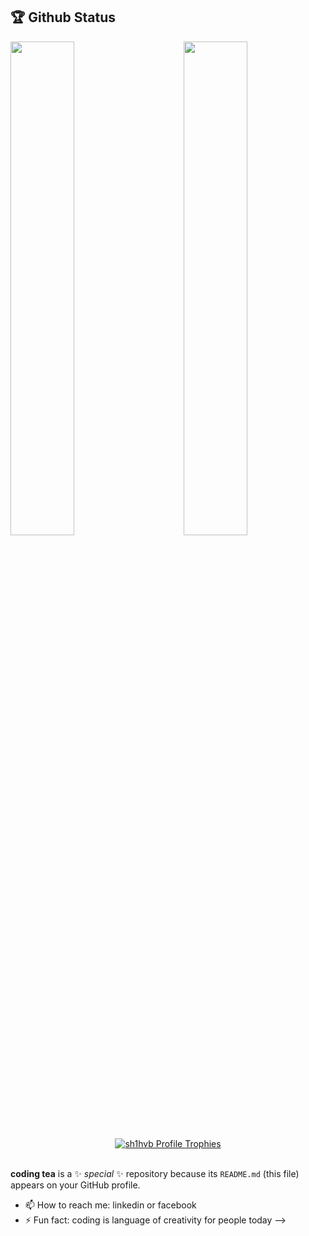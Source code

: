 ## 🏆 Github Status

<img  src="https://github-readme-stats.vercel.app/api?username=coding-tea&show_icons=true&hide_border=true&theme=radical" width="45%" align="right" >
<img  src="https://github-readme-streak-stats.herokuapp.com/?user=coding-tea&theme=radical" width="45%" >


<br /> 

<div align="center">
  <a href="https://github.com/ryo-ma/github-profile-trophy">
    <img src="https://github-profile-trophy.vercel.app/?username=coding-tea&theme=onestar&no-frame=true" alt="sh1hvb Profile Trophies" />
  </a>
</div>

<br /> 

**coding tea** is a ✨ _special_ ✨ repository because its `README.md` (this file) appears on your GitHub profile.


- 📫 How to reach me: linkedin or facebook
- ⚡ Fun fact: coding is language of creativity for people today
-->
